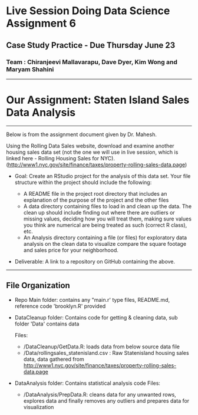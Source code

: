# Live Session Doing Data Science Assignment 6
## Case Study Practice - Due Thursday June 23
### Team : Chiranjeevi Mallavarapu, Dave Dyer, Kim Wong and Maryam Shahini 

--- 

# Our Assignment:  Staten Island Sales Data Analysis

---

Below is from the assignment document given by Dr. Mahesh. 

Using the Rolling Data Sales website, download and examine another housing sales data set (not the one we will use in live session, which is linked here - Rolling Housing Sales for NYC).
(http://www1.nyc.gov/site/finance/taxes/property-rolling-sales-data.page)

* Goal: Create an RStudio project for the analysis of this data set. Your file structure within the project should include the following: 
  * A README file in the project root directory that includes an explanation of the purpose of the project and the other files
  * A data directory containing files to load in and clean up the data. The clean up should include finding out where there are outliers or missing values, deciding how you will treat them, making sure values you think are numerical are being treated as such (correct R class), etc.
  * An Analysis directory containing a file (or files) for exploratory data analysis on the clean data to visualize compare the square footage and sales price for your neighborhood.

* Deliverable: A link to a repository on GitHub containing the above. 

---

## File Organization

* Repo Main folder: contains any "main.r' type files, README.md, reference code 'brooklyn.R' provided 

* DataCleanup folder:  Contains code for getting & cleaning data, sub folder 'Data' contains data
  
  Files:
  - /DataCleanup/GetData.R: loads data from below source data file 
  - /Data/rollingsales_statenisland.csv : Raw Statenisland housing sales data, data gathered from               
     http://www1.nyc.gov/site/finance/taxes/property-rolling-sales-data.page

* DataAnalysis folder:  Contains statistical analysis code
  Files:
  - /DataAnalysis/PrepData.R: cleans data for any unwanted rows, explores data and finally removes any outliers
    and prepares data for visualization
  
 
